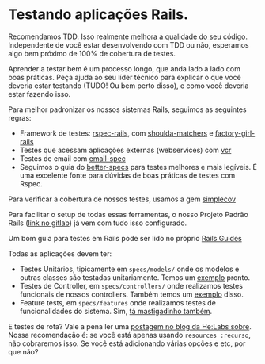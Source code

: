 # Testando aplicações Rails.

Recomendamos TDD. Isso realmente [melhora a qualidade do seu código](http://www.extremeprogramming.org/rules/testfirst.html).
Independente de você estar desenvolvendo com TDD ou não, esperamos algo bem próximo de 100% de cobertura de testes.

Aprender a testar bem é um processo longo, que anda lado a lado com boas práticas. Peça ajuda ao seu líder técnico para explicar o que você deveria estar testando (TUDO! Ou bem perto disso), e como você deveria estar fazendo isso.

Para melhor padronizar os nossos sistemas Rails, seguimos as seguintes regras:
* Framework de testes: [rspec-rails](https://github.com/rspec/rspec-rails), com [shoulda-matchers](https://github.com/thoughtbot/shoulda-matchers) e [factory-girl-rails](https://github.com/thoughtbot/factory_girl_rails)
* Testes que acessam aplicações externas (webservices) com [vcr](https://github.com/vcr/vcr)
* Testes de email com [email-spec](https://github.com/email-spec/email-spec)
* Seguimos o guia do [better-specs](http://betterspecs.org/) para testes melhores e mais legíveis. É uma excelente fonte para dúvidas de boas práticas de testes com Rspec.

Para verificar a cobertura de nossos testes, usamos a gem [simplecov](https://github.com/colszowka/simplecov)

Para facilitar o setup de todas essas ferramentas, o nosso Projeto Padrão Rails ([link no gitlab](https://sistemas.uff.br/sti/git/cds/projeto_padrao_rails)) já vem com tudo isso configurado.

Um bom guia para testes em Rails pode ser lido no próprio [Rails Guides](http://guides.rubyonrails.org/testing.html)

Todas as aplicações devem ter:
* Testes Unitários, tipicamente em `specs/models/` onde os modelos e outras classes são testadas unitariamente. Temos um [exemplo](samples/model.rb) pronto. 
* Testes de Controller, em `specs/controllers/` onde realizamos testes funcionais de nossos controllers. Também temos um [exemplo](samples/controller.rb) disso.
* Feature tests, em `specs/features` onde realizamos testes de funcionalidades do sistema. Sim, [tá mastigadinho também](samples/feature.rb).

E testes de rota? Vale a pena ler uma [postagem no blog da He:Labs sobre](http://helabs.com/blog/2014/03/18/routes-to-spec-or-not-to-spec-in-a-rails-app/).
Nossa recomendação é: se você está apenas usando `resources :recurso`, não cobraremos isso. Se você está adicionando várias opções e etc, por que não? 
